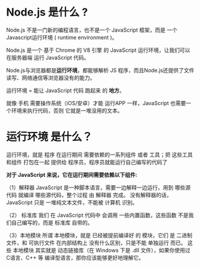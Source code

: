 # Node.js 是什么 ?   
Node.js 不是一门新的编程语言，也不是一个 JavaScript 框架，而是 一个 Javascript运行环境 ( runtime environment )。  

Node.js 是一个 基于 Chrome 的 V8 引擎 的 JavaScript 运行环境，让我们可以 在服务器端 运行 JavaScript 代码。  

Node.js与浏览器都是**运行环境**，都能够解析 JS 程序，而且Node.js还提供了文件读写、网络通信等浏览器没有的能力。  

运行环境 = 能让 JavaScript 代码 跑起来 的 **地方**。  

就像 手机 需要操作系统（iOS/安卓）才能 运行APP 一样，JavaScript 也需要一个环境来执行代码，否则 它就是一堆没用的文本。

# 运行环境 是什么？

运行环境，就是 程序 在运行期间 需要依赖的一系列组件 或者 工具；把 这些工具和组件 打包在一起 提供给 程序员，程序员就能运行自己编写的代码了

**对于 JavaScript 来说，它在运行期间需要依赖以下组件:**

（1）解释器
JavaScript 是一种脚本语言，需要一边解释一边运行，用到 哪些源代码 就编译 哪些源代码，整个过程 由 解释器 完成。
没有解释器的话，JavaScript 只是 一堆纯文本文件，不能被 计算机 识别。

（2） 标准库
我们 在 JavaScript 代码中 会调用 一些内置函数，这些函数 不是我们自己编写的，而是 标准库 自带的。

（3）本地模块
所谓 本地模块，就是 已经被提前编译好 的 模块，它们 是 二进制文件，和 可执行文件 在内部结构上 没有什么区别，只是不能 单独运行 而已。
这些 本地模块 其实就是 动态链接库（在 Windows 下是 .dll 文件），如果你使用过 C语言、C++ 等 编译型语言，那你应该能够更好地理解它。



